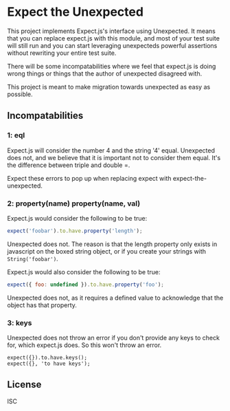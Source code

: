 # Expect the Unexpected

This project implements Expect.js's interface using Unexpected. It
means that you can replace expect.js with this module, and most of
your test suite will still run and you can start leveraging
unexpecteds powerful assertions without rewriting your entire test
suite.

There will be some incompatabilities where we feel that expect.js is
doing wrong things or things that the author of unexpected disagreed
with.

This project is meant to make migration towards unexpected as easy as
possible.

## Incompatabilities

### 1: eql

Expect.js will consider the number 4 and the string '4'
equal. Unexpected does not, and we believe that it is important not to
consider them equal. It's the difference between triple and double =.

Expect these errors to pop up when replacing expect with
expect-the-unexpected.

### 2: property(name) property(name, val)

Expect.js would consider the following to be true:

```javascript
expect('foobar').to.have.property('length');
```

Unexpected does not. The reason is that the length property only exists
in javascript on the boxed string object, or if you create your strings
with `String('foobar')`.

Expect.js would also consider the following to be true:
```javascript
expect({ foo: undefined }).to.have.property('foo');
```

Unexpected does not, as it requires a defined value to acknowledge that
the object has that property.

### 3: keys

Unexpected does not throw an error if you don't provide any keys to check
for, which expect.js does. So this won't throw an error.

```
expect({}).to.have.keys();
expect({}, 'to have keys');
```

## License

ISC
